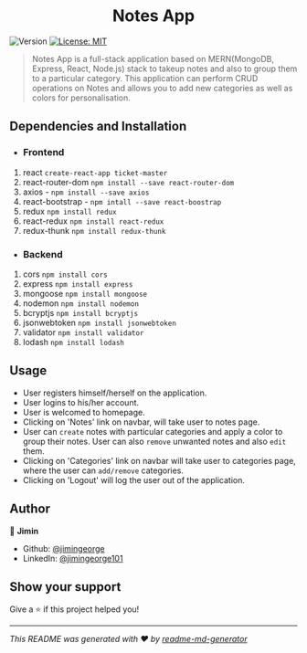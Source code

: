 <h1 align="center">Notes App </h1>
<p>
  <img alt="Version" src="https://img.shields.io/badge/version-1.0.0-blue.svg?cacheSeconds=2592000" />
  <a href="#" target="_blank">
    <img alt="License: MIT" src="https://img.shields.io/badge/License-MIT-yellow.svg" />
  </a>
</p>

> Notes App is a full-stack application based on MERN(MongoDB, Express, React, Node.js) stack to takeup notes and also to group them to a particular category. This application can perform CRUD operations on Notes and allows you to add new categories as well as colors for personalisation.  


## Dependencies and Installation

* ### Frontend

1. react `create-react-app ticket-master`
2. react-router-dom `npm install --save react-router-dom`
3. axios - `npm install --save axios`
4. react-bootstrap - `npm intall --save react-boostrap`
5. redux `npm install redux`
6. react-redux `npm install react-redux`
7. redux-thunk `npm install redux-thunk`

* ### Backend

1. cors `npm install cors`
2. express `npm install express`
3. mongoose `npm install mongoose`
4. nodemon `npm install nodemon`
5. bcryptjs `npm install bcryptjs`
6. jsonwebtoken `npm install jsonwebtoken`
7. validator `npm install validator`
8. lodash `npm install lodash`

## Usage

* User registers himself/herself on the application.
* User logins to his/her account.
* User is welcomed to homepage. 
* Clicking on 'Notes' link on navbar, will take user to notes page.
* User can `create` notes with particular categories and apply a color to group their notes. User can also `remove` unwanted notes and also `edit` them. 
* Clicking on 'Categories' link on navbar will take user to categories page, where the user can `add/remove` categories.
* Clicking on 'Logout' will log the user out of the application.  

## Author

👤 **Jimin**

* Github: [@jimingeorge](https://github.com/jimingeorge)
* LinkedIn: [@jimingeorge101](https://linkedin.com/in/jimingeorge101)

## Show your support

Give a ⭐️ if this project helped you!

***
_This README was generated with ❤️ by [readme-md-generator](https://github.com/kefranabg/readme-md-generator)_